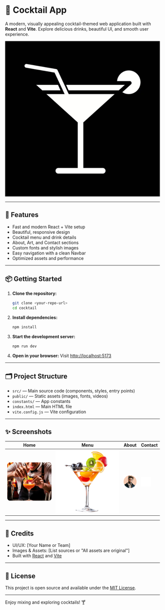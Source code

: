 # 🍹 Cocktail App

A modern, visually appealing cocktail-themed web application built with **React** and **Vite**. Explore delicious drinks, beautiful UI, and smooth user experience.

![Cocktail App Banner](public/images/logo%20(4).png.jpg)

---

## 🚀 Features

- Fast and modern React + Vite setup
- Beautiful, responsive design
- Cocktail menu and drink details
- About, Art, and Contact sections
- Custom fonts and stylish images
- Easy navigation with a clean Navbar
- Optimized assets and performance

---

## 📦 Getting Started

1. **Clone the repository:**
   ```sh
   git clone <your-repo-url>
   cd cocktail
   ```
2. **Install dependencies:**
   ```sh
   npm install
   ```
3. **Start the development server:**
   ```sh
   npm run dev
   ```
4. **Open in your browser:**
   Visit [http://localhost:5173](http://localhost:5173)

---

## 🗂️ Project Structure

- `src/` — Main source code (components, styles, entry points)
- `public/` — Static assets (images, fonts, videos)
- `constants/` — App constants
- `index.html` — Main HTML file
- `vite.config.js` — Vite configuration

---

## ✨ Screenshots

| Home                            | Menu                              | About                                | Contact                          |
| ------------------------------- | --------------------------------- | ------------------------------------ | -------------------------------- |
| ![Home](public/images/abt1.png) | ![Menu](public/images/drink1.png) | ![About](public/images/profile1.png) | ![Contact](public/images/fb.png) |

---

## 🙏 Credits

- UI/UX: [Your Name or Team]
- Images & Assets: [List sources or "All assets are original"]
- Built with [React](https://react.dev/) and [Vite](https://vitejs.dev/)

---

## 📄 License

This project is open source and available under the [MIT License](LICENSE).

---

Enjoy mixing and exploring cocktails! 🍸
